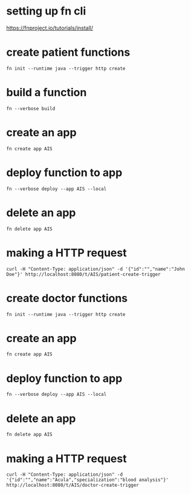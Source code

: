 setting up fn cli
=================
https://fnproject.io/tutorials/install/

create patient functions
========================
`fn init --runtime java --trigger http create`

build a function
=====
`fn --verbose build`

create an app
=======
`fn create app AIS`

deploy function to app
======
`fn --verbose deploy --app AIS --local`

delete an app
=====
`fn delete app AIS`

making a HTTP request
=====
`curl -H "Content-Type: application/json" -d '{"id":"","name":"John Doe"}' http://localhost:8080/t/AIS/patient-create-trigger`



create doctor functions
========================
`fn init --runtime java --trigger http create`

create an app
=======
`fn create app AIS`

deploy function to app
======
`fn --verbose deploy --app AIS --local`

delete an app
=====
`fn delete app AIS`

making a HTTP request
=====
`curl -H "Content-Type: application/json" -d '{"id":"","name":"Acula","specialization":"blood analysis"}' http://localhost:8080/t/AIS/doctor-create-trigger`
